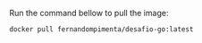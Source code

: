 Run the command bellow to pull the image:
```shell
docker pull fernandompimenta/desafio-go:latest
```
